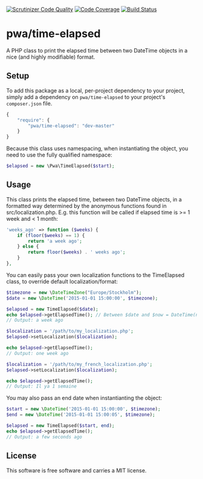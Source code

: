 [![Scrutinizer Code Quality](https://scrutinizer-ci.com/g/pewie/time-elapsed/badges/quality-score.png?b=master)](https://scrutinizer-ci.com/g/pewie/time-elapsed/?branch=master)
[![Code Coverage](https://scrutinizer-ci.com/g/pewie/time-elapsed/badges/coverage.png?b=master)](https://scrutinizer-ci.com/g/pewie/time-elapsed/?branch=master)
[![Build Status](https://scrutinizer-ci.com/g/pewie/time-elapsed/badges/build.png?b=master)](https://scrutinizer-ci.com/g/pewie/time-elapsed/build-status/master)

pwa/time-elapsed
=========

A PHP class to print the elapsed time between two DateTime objects in a nice (and highly modifiable) format.

Setup
-----
To add this package as a local, per-project dependency to your project, simply add a
dependency on `pwa/time-elapsed` to your project's `composer.json` file.

```js
{
    "require": {
        "pwa/time-elapsed": "dev-master"
    }
}
```

Because this class uses namespacing, when instantiating the object, you need to use the fully qualified namespace:

```php
$elapsed = new \Pwa\TimeElapsed($start);
```

Usage
-----
This class prints the elapsed time, between two DateTime objects, in a formatted way determined by the anonymous functions found in src/localization.php.
E.g. this function will be called if elapsed time is >= 1 week and < 1 month:
```php
'weeks_ago'	=> function ($weeks) {
	if (floor($weeks) == 1) {
		return 'a week ago';
	} else {
		return floor($weeks) . ' weeks ago';
	}
},
```
You can easily pass your own localization functions to the TimeElapsed class, to override default localization/format:
```php
$timezone = new \DateTimeZone("Europe/Stockholm");
$date = new \DateTime('2015-01-01 15:00:00', $timezone);

$elapsed = new TimeElapsed($date);
echo $elapsed->getElapsedTime(); // Between $date and $now = DateTime(null, $timezone);
// Output: a week ago

$localization = '/path/to/my_localization.php';
$elapsed->setLocalization($localization);

echo $elapsed->getElapsedTime();
// Output: one week ago

$localization = '/path/to/my_french_localization.php';
$elapsed->setLocalization($localization);

echo $elapsed->getElapsedTime();
// Output: Il ya 1 semaine
```
You may also pass an end date when instantianting the object:
```php
$start = new \DateTime('2015-01-01 15:00:00', $timezone);
$end = new \DateTime('2015-01-01 15:00:05', $timezone);

$elapsed = new TimeElapsed($start, end);
echo $elapsed->getElapsedTime();
// Output: a few seconds ago
```


License
------------------

This software is free software and carries a MIT license.
